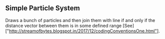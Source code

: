 ## Simple Particle System



Draws a bunch of particles and then join them with line if and only if the distance vector between them is in some defined range [See]["http://streamofbytes.blogspot.in/2017/12/codingConventionsOne.html"].

